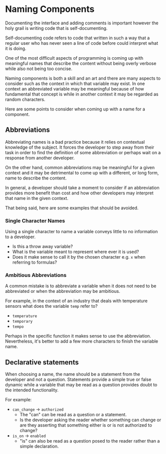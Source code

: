 # Naming Components

Documenting the interface and adding comments is important however the holy grail is writing code that is self-documenting.

Self-documenting code refers to code that written in such a way that a regular user who has never seen a line of code before could interpret what it is doing.

One of the most difficult aspects of programming is coming up with meaningful names that describe the content without being overly verbose while also not being too concise.

Naming components is both a skill and an art and there are many aspects to consider such as the context in which that variable may exist. In one context an abbreviated variable may be meaningful because of how fundamental that concept is while in another context it may be regarded as random characters.

Here are some points to consider when coming up with a name for a component.

## Abbreviations

Abbreviating names is a bad practice because it relies on contextual knowledge of the subject. It forces the developer to step away from their task in order to find the definition of some abbreviation or perhaps wait on a response from another developer.

On the other hand, common abbreviations may be meaningful for a given context and it may be detrimental to come up with a different, or long form, name to describe the content.

In general, a developer should take a moment to consider if an abbreviation provides more benefit than cost and how other developers may interpret that name in the given context.

That being said, here are some examples that should be avoided.

### Single Character Names

Using a single character to name a variable conveys little to no information to a developer.

- Is this a throw away variable?
- What is the variable meant to represent where ever it is used?
- Does it make sense to call it by the chosen character e.g. `x` when referring to formulas?

### Ambitious Abbreviations

A common mistake is to abbreviate a variable when it does not need to be abbreviated or when the abbreviation may be ambitious.

For example, in the context of an industry that deals with temperature sensors what does the variable `temp` refer to?

- `temperature`
- `temporary`
- `tempo`

Perhaps in the specific function it makes sense to use the abbreviation. Nevertheless, it's better to add a few more characters to finish the variable name.

## Declarative statements

When choosing a name, the name should be a statement from the developer and not a question. Statements provide a simple true or false dynamic while a variable that may be read as a question provides doubt to the intended functionality.

For example:

- `can_change` -> `authorized`
  - The "can" can be read as a question or a statement.
  - Is the developer asking the reader whether something can change or are they asserting that something either is or is not authorized to change?
- `is_on` -> `enabled`
  - "is" can also be read as a question posed to the reader rather than a simple declaration.
